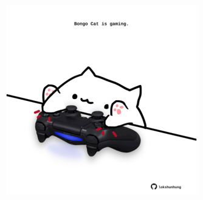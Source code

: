 <!-- built at 19/08/2023, 05:00:42 UTC -->
<p align="center">
  <img width="500" height="500" src="./ReadmeImage.svg">
</p>
